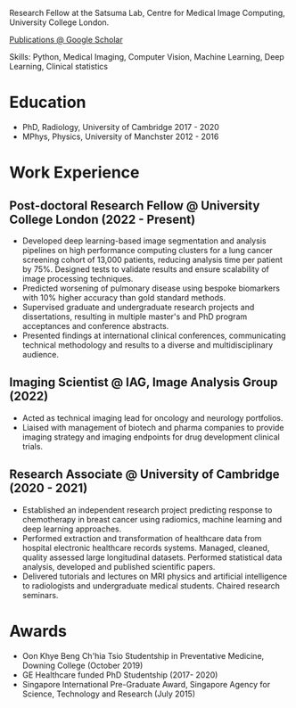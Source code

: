 
Research Fellow at the Satsuma Lab, Centre for Medical Image Computing, University College London.

[Publications @ Google Scholar](https://scholar.google.co.uk/citations?user=dlPW7kIAAAAJ&hl=en)

Skills: Python, Medical Imaging, Computer Vision, Machine Learning, Deep Learning, Clinical statistics

# Education

- PhD, Radiology, University of Cambridge 2017 - 2020
- MPhys, Physics, University of Manchster 2012 - 2016

# Work Experience
## Post-doctoral Research Fellow @ University College London (2022 - Present)
- Developed deep learning-based image segmentation and analysis pipelines on high performance computing clusters for a lung cancer screening cohort of 13,000 patients, reducing analysis time per patient by 75%. Designed tests to validate results and ensure scalability of image processing techniques.
- Predicted worsening of pulmonary disease using bespoke biomarkers with 10% higher accuracy than gold standard methods.
- Supervised graduate and undergraduate research projects and dissertations, resulting in multiple master's and PhD program acceptances and conference abstracts.
- Presented findings at international clinical conferences, communicating technical methodology and results to a diverse and multidisciplinary audience.
  
## Imaging Scientist @ IAG, Image Analysis Group (2022)
- Acted as technical imaging lead for oncology and neurology portfolios.
- Liaised with management of biotech and pharma companies to provide imaging strategy and imaging endpoints for drug development clinical trials.

## Research Associate @ University of Cambridge (2020 - 2021)
- Established an independent research project predicting response to chemotherapy in breast cancer using radiomics, machine learning and deep learning approaches.
- Performed extraction and transformation of healthcare data from hospital electronic healthcare records systems. Managed, cleaned, quality assessed large longitudinal datasets. Performed statistical data analysis, developed and published scientific papers.
- Delivered tutorials and lectures on MRI physics and artificial intelligence to radiologists and undergraduate medical students. Chaired research seminars.

# Awards
- Oon Khye Beng Ch'hia Tsio Studentship in Preventative Medicine, Downing College (October 2019)
- GE Healthcare funded PhD Studentship (2017- 2020)
- Singapore International Pre-Graduate Award, Singapore Agency for Science, Technology and Research (July 2015)


